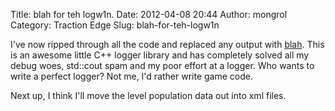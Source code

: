 Title: blah for teh logw1n.
Date: 2012-04-08 20:44
Author: mongrol
Category: Traction Edge
Slug: blah-for-teh-logw1n

I've now ripped through all the code and replaced any output with
[blah][]. This is an awesome little C++ logger library and has
completely solved all my debug woes, std::cout spam and my poor effort
at a logger. Who wants to write a perfect logger? Not me, I'd rather
write game code.

Next up, I think I'll move the level population data out into xml files.

  [blah]: https://bitbucket.org/edd/blah/overview "blah"
